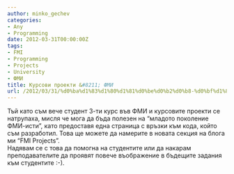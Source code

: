 ```yaml
---
author: minko_gechev
categories:
- Any
- Programming
date: 2012-03-31T00:00:00Z
tags:
- FMI
- Programming
- Projects
- University
- ФМИ
title: Курсови проекти &#8211; ФМИ
url: /2012/03/31/%d0%ba%d1%83%d1%80%d1%81%d0%be%d0%b2%d0%b8-%d0%bf%d1%80%d0%be%d0%b5%d0%ba%d1%82%d0%b8-%d1%84%d0%bc%d0%b8/
---
```


Тъй като съм вече студент 3-ти курс във ФМИ и курсовите проекти се натрупаха, мисля че мога да бъда полезен на &#8220;младото поколение ФМИ-исти&#8221;, като предоставя една страница с връзки към кода, който съм разработил. Това ще можете да намерите в новата секция на блога ми &#8220;FMI Projects&#8221;.  
Надявам се с това да помогна на студентите или да накарам преподавателите да проявят повече въображение в бъдещите задания към студентите :-).